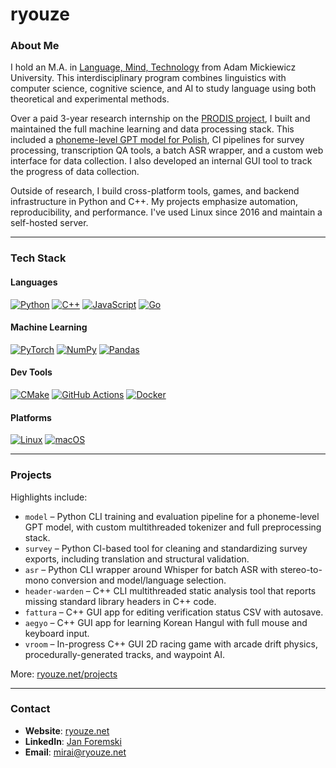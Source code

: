 # ryouze

### About Me

I hold an M.A. in [Language, Mind, Technology](https://anglistyka.amu.edu.pl/en/for-candidates/full-time-ma-programmes/language-mind-technology) from Adam Mickiewicz University. This interdisciplinary program combines linguistics with computer science, cognitive science, and AI to study language using both theoretical and experimental methods.

Over a paid 3-year research internship on the [PRODIS project](https://prodis-opus19.github.io), I built and maintained the full machine learning and data processing stack. This included a [phoneme-level GPT model for Polish](https://arxiv.org/abs/2404.10112), CI pipelines for survey processing, transcription QA tools, a batch ASR wrapper, and a custom web interface for data collection. I also developed an internal GUI tool to track the progress of data collection.

Outside of research, I build cross-platform tools, games, and backend infrastructure in Python and C++. My projects emphasize automation, reproducibility, and performance. I've used Linux since 2016 and maintain a self-hosted server.

---

### Tech Stack

#### Languages
[![Python](https://img.shields.io/badge/Python-3776AB?logo=python&logoColor=fff)](#)
[![C++](https://img.shields.io/badge/C++-%2300599C.svg?logo=c%2B%2B&logoColor=white)](#)
[![JavaScript](https://img.shields.io/badge/JavaScript-F7DF1E?logo=javascript&logoColor=000)](#)
[![Go](https://img.shields.io/badge/Go-%2300ADD8.svg?logo=go&logoColor=white)](#)

#### Machine Learning
[![PyTorch](https://img.shields.io/badge/PyTorch-ee4c2c?logo=pytorch&logoColor=white)](#)
[![NumPy](https://img.shields.io/badge/NumPy-4DABCF?logo=numpy&logoColor=fff)](#)
[![Pandas](https://img.shields.io/badge/Pandas-150458?logo=pandas&logoColor=fff)](#)

#### Dev Tools
[![CMake](https://img.shields.io/badge/CMake-064F8C?logo=cmake&logoColor=white)](#)
[![GitHub Actions](https://img.shields.io/badge/GitHub_Actions-2088FF?logo=github-actions&logoColor=white)](#)
[![Docker](https://img.shields.io/badge/Docker-2496ED?logo=docker&logoColor=fff)](#)

#### Platforms
[![Linux](https://img.shields.io/badge/Linux-FCC624?logo=linux&logoColor=black)](#)
[![macOS](https://img.shields.io/badge/macOS-000000?logo=apple&logoColor=F0F0F0)](#)

---

### Projects

Highlights include:

- `model` – Python CLI training and evaluation pipeline for a phoneme-level GPT model, with custom multithreaded tokenizer and full preprocessing stack.
- `survey` – Python CI-based tool for cleaning and standardizing survey exports, including translation and structural validation.
- `asr` – Python CLI wrapper around Whisper for batch ASR with stereo-to-mono conversion and model/language selection.
- `header-warden` – C++ CLI multithreaded static analysis tool that reports missing standard library headers in C++ code.
- `fattura` – C++ GUI app for editing verification status CSV with autosave.
- `aegyo` – C++ GUI app for learning Korean Hangul with full mouse and keyboard input.
- `vroom` – In-progress C++ GUI 2D racing game with arcade drift physics, procedurally-generated tracks, and waypoint AI.

More: [ryouze.net/projects](https://ryouze.net/projects)

---

### Contact

- **Website**: [ryouze.net](https://ryouze.net)
- **LinkedIn**: [Jan Foremski](https://www.linkedin.com/in/jan-foremski-ab60122b8)
- **Email**: [mirai@ryouze.net](mailto:mirai@ryouze.net)
